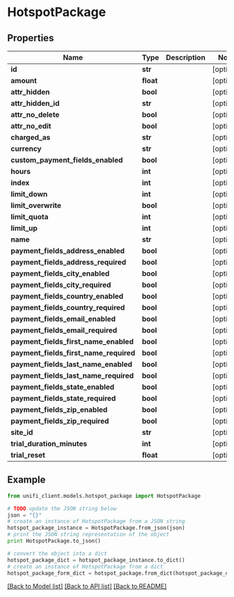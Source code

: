 # HotspotPackage


## Properties

Name | Type | Description | Notes
------------ | ------------- | ------------- | -------------
**id** | **str** |  | [optional] 
**amount** | **float** |  | [optional] 
**attr_hidden** | **bool** |  | [optional] 
**attr_hidden_id** | **str** |  | [optional] 
**attr_no_delete** | **bool** |  | [optional] 
**attr_no_edit** | **bool** |  | [optional] 
**charged_as** | **str** |  | [optional] 
**currency** | **str** |  | [optional] 
**custom_payment_fields_enabled** | **bool** |  | [optional] 
**hours** | **int** |  | [optional] 
**index** | **int** |  | [optional] 
**limit_down** | **int** |  | [optional] 
**limit_overwrite** | **bool** |  | [optional] 
**limit_quota** | **int** |  | [optional] 
**limit_up** | **int** |  | [optional] 
**name** | **str** |  | [optional] 
**payment_fields_address_enabled** | **bool** |  | [optional] 
**payment_fields_address_required** | **bool** |  | [optional] 
**payment_fields_city_enabled** | **bool** |  | [optional] 
**payment_fields_city_required** | **bool** |  | [optional] 
**payment_fields_country_enabled** | **bool** |  | [optional] 
**payment_fields_country_required** | **bool** |  | [optional] 
**payment_fields_email_enabled** | **bool** |  | [optional] 
**payment_fields_email_required** | **bool** |  | [optional] 
**payment_fields_first_name_enabled** | **bool** |  | [optional] 
**payment_fields_first_name_required** | **bool** |  | [optional] 
**payment_fields_last_name_enabled** | **bool** |  | [optional] 
**payment_fields_last_name_required** | **bool** |  | [optional] 
**payment_fields_state_enabled** | **bool** |  | [optional] 
**payment_fields_state_required** | **bool** |  | [optional] 
**payment_fields_zip_enabled** | **bool** |  | [optional] 
**payment_fields_zip_required** | **bool** |  | [optional] 
**site_id** | **str** |  | [optional] 
**trial_duration_minutes** | **int** |  | [optional] 
**trial_reset** | **float** |  | [optional] 

## Example

```python
from unifi_client.models.hotspot_package import HotspotPackage

# TODO update the JSON string below
json = "{}"
# create an instance of HotspotPackage from a JSON string
hotspot_package_instance = HotspotPackage.from_json(json)
# print the JSON string representation of the object
print HotspotPackage.to_json()

# convert the object into a dict
hotspot_package_dict = hotspot_package_instance.to_dict()
# create an instance of HotspotPackage from a dict
hotspot_package_form_dict = hotspot_package.from_dict(hotspot_package_dict)
```
[[Back to Model list]](../README.md#documentation-for-models) [[Back to API list]](../README.md#documentation-for-api-endpoints) [[Back to README]](../README.md)


